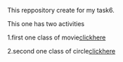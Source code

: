 
This reppository create for my  task6.

This one has two activities

1.first one class of movie[clickhere](https://github.com/Deepakkumardk99/MOVIE.git)

2.second one class of circle[clickhere](https://github.com/Deepakkumardk99/TASK-2.git)


